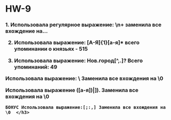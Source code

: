 # HW-9
<h3> 1. Использовала регулярное выражение: \n+ заменила все вхождение на...

2. Использовала выражение: [А-Я]{1}[а-я]* всего упоминании о князьях - 515

3. Использовала выражение: Нов.город[^,.]? Всего упоминаний: 49

 Использовала выражение: \ Заменила все вхождения на \0
 
  Использовала выражение ([а-я])|])\. Заменила все вхождения на \0
  
    БОНУС Использовала выражение:[;:,] Заменила все вхождения на \0  </h3>
